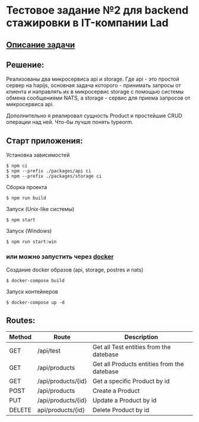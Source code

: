 # Тестовое задание №2 для backend стажировки в IT-компании Lad

## [Описание задачи](https://hibrain.ru/news/zadachi-dlya-backend-stazhirovki)
## Решение:
Реализованы два микросервиса api и storage. Где api - это простой сервер на hapijs,
основная задача которого - принимать запросы от клиента и направлять их в микросервис storage 
с помощью системы обмена сообщениями NATS, а storage - сервис для приема
запросов от микросервиса api.

Дополнительно я реалировал сущность Product и простейшие CRUD операции над ней. Что-бы лучше понять typeorm.

## Старт приложения:
Установка зависимостей
```console
$ npm ci
$ npm --prefix ./packages/api ci
$ npm --prefix ./packages/storage ci
```
Сборка проекта
```console
$ npm run build
```
Запуск (Unix-like системы)
```console
$ npm start
```
Запуск (Windows)
```console
$ npm run start:win
```

### или можно запустить через [docker](https://docker.com)
Создание docker образов (api, storage, postres и nats)
```console
$ docker-compose build
```
Запуск контейнеров
```console
$ docker-compose up -d
```
## Routes:
|Method|Route|Description|
|---|---|---|
|GET|/api/test|Get all Test entities from the datebase|
|GET|/api/products|Get all Products entities from the datebase|
|GET|/api/products/{id}|Get a specific Product by id|
|POST|/api/products|Create a Product|
|PUT|/api/products/{id}|Update a Product by id|
|DELETE|api/products/{id}|Delete Product by id|